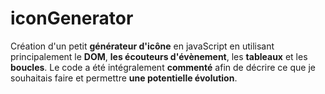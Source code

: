 # iconGenerator

Création d'un petit **générateur d'icône** en javaScript en utilisant principalement le **DOM**, **les écouteurs d'évènement**, les **tableaux** et les **boucles**.
Le code a été intégralement **commenté** afin de décrire ce que je souhaitais faire et permettre **une potentielle évolution**.
